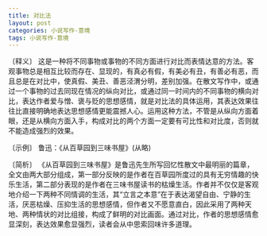 ```yaml
---
title: 对比法
layout: post
categories: 小说写作-意境
tags: 小说写作-意境
---
```


〔释义〕 这是一种将不同事物或事物的不同方面进行对比而表情达意的方法。客观事物总是相互比较而存在、显现的，有真必有假，有美必有丑，有善必有恶，而且总是在对比中，使真假、美丑、善恶泾渭分明，差别加强。在散文写作中，或通过一个事物的过去同现在情况的纵向对比，或通过同一时间内的不同事物的横向对比，表达作者爱与憎、褒与贬的思想感情，就是对比法的具体运用，其表达效果往往比直接明确地表达思想感情更能震撼人心。运用这种方法，不管是从纵向方面着眼，还是从横向方面入手，构成对比的两个方面一定要有可比性和对比度，否则就不能造成强烈的效果。

〔示例〕 鲁迅：《从百草园到三味书屋》(从略)

〔简析〕 《从百草园到三味书屋》是鲁迅先生所写回忆性散文中最明丽的篇章，全文由两大部分组成，第一部分反映的是作者在百草园所度过的具有无穷情趣的快乐生活，第二部分表现的是作者在三味书屋读书的枯燥生活。作者并不仅仅是客观地介绍一下两种不同情调的生活，其“立言之本意”在于表达渴望自由、宁静的生活，厌恶枯燥、压抑生活的思想感情，但作者又不愿意直白，因此采用了两种天地、两种情状的对比组接，构成了鲜明的对比画面。通过对比，作者的思想感情愈显深刻，表达效果愈显强烈，读者会从中思索回味许多道理。 
